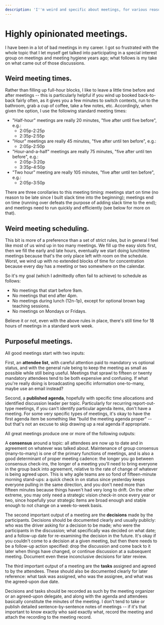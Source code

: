```yaml
---
description: 'I''m weird and specific about meetings, for various reasons.'
---
```


# Highly opinionated meetings.

I have been in a lot of bad meetings in my career. I got so frustrated with the whole topic that I let myself get talked into participating in a special interest group on meetings and meeting hygiene years ago; what follows is my take on what came out of those discussions.

## Weird meeting times.

Rather than filling up full-hour blocks, I like to leave a little time before and after meetings -- this is particularly helpful if you wind up booked back-to-back fairly often, as it gives you a few minutes to switch contexts, run to the bathroom, grab a cup of coffee, take a few notes, etc. Accordingly, when given the option, I use the following standard meeting times:

* "Half-hour" meetings are really 20 minutes, "five after until five before", e.g.:
  * 2:05p-2:25p
  * 2:35p-2:55p 
* "Hour" meetings are really 45 minutes, "five after until ten before", e.g.:
  * 2:05p-2:50p 
* "Hour-and-a-half" meetings are really 75 minutes, "five after until ten before", e.g.:
  * 2:05p-3:20p
  * 3:35p-4:50p 
* "Two hour" meeting are really 105 minutes, "five after until ten before", e.g.:
  * 2:05p-3:50p

There are three corollaries to this meeting timing: meetings start on time \(no reason to be late since I built slack time into the beginning\); meetings end on time \(running over defeats the purpose of adding slack time to the end\); and meetings need to run quickly and efficiently \(see below for more on that\).

## Weird meeting scheduling.

This bit is more of a preference than a set of strict rules, but in general I feel like most of us wind up in too many meetings. We fill up the easy slots first, then we fill the early and late hours, eventually we start doing lunchtime meetings because that's the only place left with room on the schedule. Worst, we wind up with no extended blocks of time for concentration because every day has a meeting or two somewhere on the calendar.

So it's my goal \(which I admittedly often fail to achieve\) to schedule as follows:

* No meetings that start before 9am.
* No meetings that end after 4pm.
* No meetings during lunch \(12n-1p\), except for optional brown bag teaching sessions.
* No meetings on Mondays or Fridays.

Believe it or not, even with the above rules in place, there's still time for 18 hours of meetings in a standard work week.

## Purposeful meetings.

All good meetings start with two inputs:

First, an **attendee list**, with careful attention paid to mandatory vs optional status, and with the general rule being to keep the meeting as small as possible while still being useful. Meetings that sprawl to fifteen or twenty mandatory attendees tend to be both expensive and confusing. If what you're really doing is broadcasting specific information one-to-many, maybe use an email instead?

Second, a **published agenda**, hopefully with specific time allocations and identified discussion leader per topic. Particularly for recurring report-out-type meetings, if you can't identify particular agenda items, don't have a meeting. For some very specific types of meetings, it's okay to have the first agenda item be something like "build the meeting agenda proper" -- but that's not an excuse to skip drawing up a real agenda if appropriate.

All great meetings produce one or more of the following outputs:

A **consensus** around a topic: all attendees are now up to date and in agreement on whatever was talked about. Maintenance of group consensus \(many-to-many\) is one of the primary functions of meetings, and is also a good determinant of proper meeting cadence: the longer you go between consensus check-ins, the longer of a meeting you'll need to bring everyone in the group back into agreement, relative to the rate of change of whatever is being agreed upon. This is why agile teams are so fond of fifteen-minute morning stand-ups: a quick check in on status since yesterday keeps everyone pulling in the same direction, and you don't need more than fifteen minutes because things haven't had very long to drift. On the other extreme, you may only need a strategic vision check-in once every year or two, since hopefully your strategic items are broad enough and stable enough to not change on a week-to-week basis.

The second important output of a meeting are the **decisions** made by the participants. Decisions should be documented clearly and usually publicly: who was the driver asking for a decision to be made; who were the participants in the discussion; what specifically was decided on what date; and a follow-up date for re-examining the decision in the future. It's okay if you couldn't come to a decision at a given meeting, but then there needs to be a follow-up action specified: drop the discussion and come back to it later when things have changed, or continue discussion at a subsequent meeting. Document even these inconclusive decisions for later review.

The third important output of a meeting are the **tasks** assigned and agreed to by the attendees. These should also be documented clearly for later reference: what task was assigned, who was the assignee, and what was the agreed-upon due date.

Decisions and tasks should be recorded as such by the meeting organizer or an agreed-upon delegate, and along with the agenda and attendees basically constitute the minutes of the meeting. I don't tend to take or publish detailed sentence-by-sentence notes of meetings -- if it's that important to know exactly who said exactly what, record the meeting and attach the recording to the meeting record.



